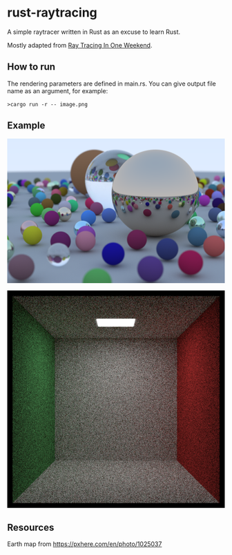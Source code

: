 # rust-raytracing

A simple raytracer written in Rust as an excuse to learn Rust.

Mostly adapted from [Ray Tracing In One Weekend](https://raytracing.github.io/books/RayTracingInOneWeekend.html).

## How to run

The rendering parameters are defined in main.rs. You can give output file name as an argument, for example:

```
>cargo run -r -- image.png
```

## Example

![example render](image.png)

![Cornell box](cornell_box.png)

## Resources

Earth map from https://pxhere.com/en/photo/1025037